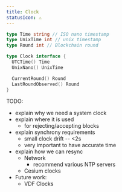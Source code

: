 ```yaml
---
title: Clock
statusIcon: ⚠️
---
```


```go
type Time string // ISO nano timestamp
type UnixTime int // unix timestamp
type Round int // Blockchain round

type Clock interface {
  UTCTime() Time
  UnixNano() UnixTime

  CurrentRound() Round
  LastRoundObserved() Round
}
```

TODO:

- explain why we need a system clock
- explain where it is used
  - for rejecting/accepting blocks
- explain synchrony requirements
  - small clock drift -- <2s
  - very important to have accurate time
- explain how we can resync
  - Network
    - recommend various NTP servers
  - Cesium clocks
- Future work:
  - VDF Clocks
